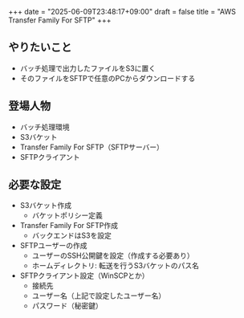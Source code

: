 +++
date = "2025-06-09T23:48:17+09:00"
draft = false
title = "AWS Transfer Family For SFTP"
+++


## やりたいこと

- バッチ処理で出力したファイルをS3に置く
- そのファイルをSFTPで任意のPCからダウンロードする

## 登場人物

- バッチ処理環境
- S3バケット
- Transfer Family For SFTP（SFTPサーバー）
- SFTPクライアント

## 必要な設定

- S3バケット作成
  - バケットポリシー定義
- Transfer Family For SFTP作成
  - バックエンドはS3を設定
- SFTPユーザーの作成
  - ユーザーのSSH公開鍵を設定（作成する必要あり）
  - ホームディレクトリ: 転送を行うS3バケットのパス名
- SFTPクライアント設定（WinSCPとか）
  - 接続先
  - ユーザー名（上記で設定したユーザー名）
  - パスワード（秘密鍵）
